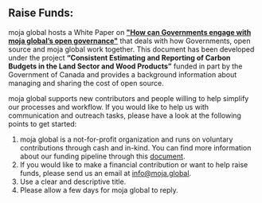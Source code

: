 ## Raise Funds:

moja global hosts a White Paper on [**"How can Governments engage with moja global’s open governance"**](https://docs.google.com/document/d/1Q2aVTzWchXQwupbEN7s37xANkPZvrLdfaFyYOT_8Diw/edit?usp=drivesdk) that deals with how Governments, open source and moja global work together. This document has been developed under the project **“Consistent Estimating and Reporting of Carbon Budgets in the Land Sector and Wood Products”** funded in part by the Government of Canada and provides a background information about managing and sharing the cost of open source.

moja global supports new contributors and people willing to help simplify our processes and workflow. If you would like to help us with communication and outreach tasks, please have a look at the following points to get started:

1.  moja global is a not-for-profit organization and runs on voluntary contributions through cash and in-kind. You can find more information about our funding pipeline through this [document](https://docs.google.com/document/d/15KY1CkCxRzB9ZBp68OLc2eWYuC5W-rqCKnTLaIG4tbg/edit?usp=sharing).
2.  If you would like to make a financial contribution or want to help raise funds, please send us an email at [info@moja.global](mailto:info@moja.global).
3.  Use a clear and descriptive title.
4.  Please allow a few days for moja global to reply.
